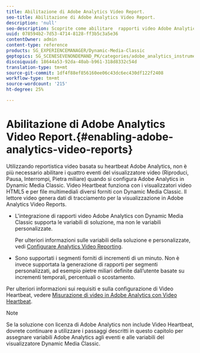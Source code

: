 ```yaml
---
title: Abilitazione di Adobe Analytics Video Report.
seo-title: Abilitazione di Adobe Analytics Video Report.
description: 'null'
seo-description: Scoprite come abilitare  rapporti video Adobe Analytics.
uuid: 078594b2-7d53-4714-8128-ff3b5c3a5e36
contentOwner: admin
content-type: reference
products: SG_EXPERIENCEMANAGER/Dynamic-Media-Classic
geptopics: SG_SCENESEVENONDEMAND_PK/categories/adobe_analytics_instrumentation_kit
discoiquuid: 18644a53-92da-40ab-b961-318d8332c54d
translation-type: tm+mt
source-git-commit: 1df4f88ef856160ee06c43dc6ec430df122f2408
workflow-type: tm+mt
source-wordcount: '215'
ht-degree: 25%

---
```



# Abilitazione di Adobe Analytics Video Report.{#enabling-adobe-analytics-video-reports}

Utilizzando  reportistica video basata su heartbeat Adobe Analytics, non è più necessario abilitare i quattro eventi del visualizzatore video (Riproduci, Pausa, Interrompi, Pietra miliare) quando si configura  Adobe Analytics in Dynamic Media Classic. Video Heartbeat funziona con i visualizzatori video HTML5 e per file multimediali diversi forniti con Dynamic Media Classic. Il lettore video genera dati di tracciamento per la visualizzazione in Adobe Analytics Video Reports.

* L&#39;integrazione di  rapporti video Adobe Analytics con Dynamic Media Classic supporta le variabili di soluzione, ma non le variabili personalizzate.

   Per ulteriori informazioni sulle variabili della soluzione e personalizzate, vedi [Configurare Analytics Video Reporting](https://microsite.omniture.com/t2/help/en_US/sc/appmeasurement/hbvideo/video_analytics_config.html).

* Sono supportati i segmenti forniti di incrementi di un minuto. Non è invece supportata la generazione di rapporti per segmenti personalizzati, ad esempio pietre miliari definite dall’utente basate su incrementi temporali, percentuali o scostamento.

Per ulteriori informazioni sui requisiti e sulla configurazione di Video Heartbeat, vedere [Misurazione di video in  Adobe Analytics con Video Heartbeat](https://microsite.omniture.com/t2/help/en_US/sc/appmeasurement/hbvideo/).

>[!NOTE]
>
>Se la soluzione con licenza di  Adobe Analytics non include Video Heartbeat, dovrete continuare a utilizzare i passaggi descritti in questo capitolo per assegnare  variabili Adobe Analytics agli eventi e alle variabili del visualizzatore Dynamic Media Classic.

